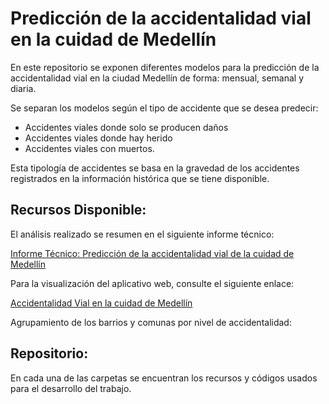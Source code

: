 # Predicción de la accidentalidad vial en la cuidad de Medellín

En este repositorio se exponen diferentes modelos para la predicción de la accidentalidad vial en la ciudad Medellín de forma: mensual, semanal y diaria.

Se separan los modelos según el tipo de accidente que se desea predecir: 
- Accidentes viales donde solo se producen daños
- Accidentes viales donde hay herido
- Accidentes viales con muertos. 

Esta tipología de accidentes se basa en la gravedad de los accidentes registrados en la información histórica que se tiene disponible.

## Recursos Disponible:

El análisis realizado se resumen en el siguiente informe técnico:

[Informe Técnico: Predicción de la accidentalidad vial de la cuidad de Medellín](https://rpubs.com/Manulondo95/657626)

Para la visualización del aplicativo web, consulte el siguiente enlace:

[Accidentalidad Vial en la cuidad de Medellín](https://william-jovel.shinyapps.io/Accidentes/)

Agrupamiento de los barrios y comunas por nivel de accidentalidad:



## Repositorio:

En cada una de las carpetas se encuentran los recursos y códigos usados para el desarrollo del trabajo.

